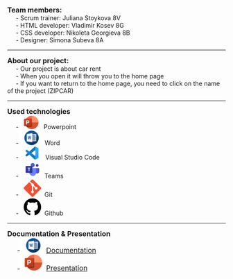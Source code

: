 <font size="3"><b>Team members:</b></font><br>
&nbsp;&nbsp;&nbsp;&nbsp;    - Scrum trainer: Juliana Stoykova 8V<br> 
&nbsp;&nbsp;&nbsp;&nbsp;    - HTML developer: Vladimir Kosev 8G<br>
&nbsp;&nbsp;&nbsp;&nbsp;    - CSS developer: Nikoleta Georgieva 8B<br>
&nbsp;&nbsp;&nbsp;&nbsp;    - Designer: Simona Subeva 8A<br>

---
<font size="3"><b>About our project:</b></font><br>
&nbsp;&nbsp;&nbsp;&nbsp;    - Our project is about car rent<br>
&nbsp;&nbsp;&nbsp;&nbsp;    - When you open it will throw you to the home page<br>
&nbsp;&nbsp;&nbsp;&nbsp;    - If you want to return to the home page, you need to click on the name of the project (ZIPCAR) <br>

---
<font size="3"><b>Used technologies</b></font><br>
&nbsp;&nbsp;&nbsp;&nbsp;    - <img src="images/Microsoft-PowerPoint-Logo-32233333.png" style="width:50px;"> Powerpoint<br>
&nbsp;&nbsp;&nbsp;&nbsp;    -<img src="images/word.png" style="width: 60px;">Word<br>
&nbsp;&nbsp;&nbsp;&nbsp;    -&nbsp;&nbsp;&nbsp; <img src="images/vscode.png" style="width:30px;">&nbsp;&nbsp;&nbsp;&nbsp;Visual Studio Code<br>
&nbsp;&nbsp;&nbsp;&nbsp;    -&nbsp;&nbsp;&nbsp;<img src="images/teams-removebg-preview.png" style="width:40px;">&nbsp;&nbsp;Teams<br>
&nbsp;&nbsp;&nbsp;&nbsp;    -&nbsp;&nbsp;&nbsp;<img src="images/git.png" style="width:40px;">&nbsp;&nbsp;Git<br>
&nbsp;&nbsp;&nbsp;&nbsp;    -&nbsp;&nbsp;&nbsp;<img src="images/github.png" style="width:40px;">&nbsp;&nbsp;Github

---
<font size="3"><b>Documentation & Presentation</b><font><br>
&nbsp;&nbsp;&nbsp;&nbsp;    -<a href="Documentation&Presentation/Zipcar.docx"><img src="images/word.png" style=" width: 60px;">Documentation<br></a>
&nbsp;&nbsp;&nbsp;&nbsp;    -<a href="Documentation&Presentation/Zipcar.pptx"><img src="images/Microsoft-PowerPoint-Logo-32233333.png" style=" width: 60px; ">Presentation<br></a>







